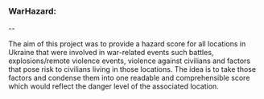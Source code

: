 ### WarHazard:

--

The aim of this project was to provide a hazard score for all locations in Ukraine that were involved in war-related events such battles, explosions/remote violence events, violence against civilians and factors that pose risk to civilians living in those locations. The idea is to take those factors and condense them into one readable and comprehensible score which would reflect the danger level of the associated location.
